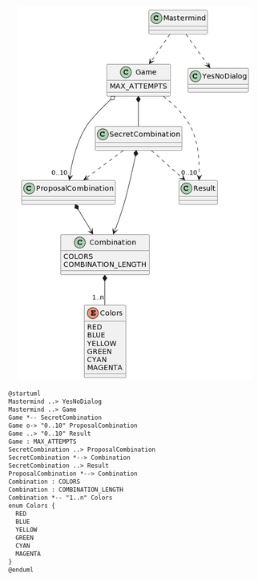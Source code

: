 <p align="center">
  <img src="https://github.com/USantaTecla-ed-mpds/lab-chomsky/blob/master/tech-js-basado-objetos/mastermind/MasterMind-UML.png">
</p>

```
@startuml
Mastermind ..> YesNoDialog
Mastermind ..> Game
Game *-- SecretCombination
Game o-> "0..10" ProposalCombination
Game ..> "0..10" Result
Game : MAX_ATTEMPTS
SecretCombination ..> ProposalCombination
SecretCombination *--> Combination
SecretCombination ..> Result
ProposalCombination *--> Combination
Combination : COLORS
Combination : COMBINATION_LENGTH
Combination *-- "1..n" Colors
enum Colors {
  RED
  BLUE
  YELLOW
  GREEN
  CYAN
  MAGENTA
}
@enduml
```
